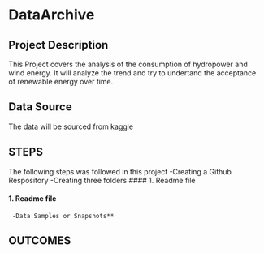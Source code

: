 # DataArchive
## Project Description
This Project covers the analysis of the consumption of hydropower  and wind energy. It will analyze the trend and try to undertand the acceptance of renewable energy over time.

## Data Source
The data will be sourced from kaggle


## STEPS
The following steps was followed in this project
-Creating a Github Respository
-Creating three folders 
    #### 1. Readme file
#### 1. Readme file


     -Data Samples or Snapshots**





## OUTCOMES

